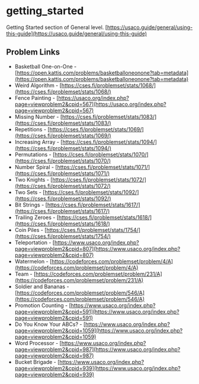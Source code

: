 # getting_started
Getting Started section of General level. [https://usaco.guide/general/using-this-guide](https://usaco.guide/general/using-this-guide)

## Problem Links
- Basketball One-on-One - [https://open.kattis.com/problems/basketballoneonone?tab=metadata](https://open.kattis.com/problems/basketballoneonone?tab=metadata)
- Weird Algorithm - [https://cses.fi/problemset/stats/1068/](https://cses.fi/problemset/stats/1068/)
- Fence Painting - [https://usaco.org/index.php?page=viewproblem2&cpid=567](https://usaco.org/index.php?page=viewproblem2&cpid=567)
- Missing Number - [https://cses.fi/problemset/stats/1083/](https://cses.fi/problemset/stats/1083/)
- Repetitions - [https://cses.fi/problemset/stats/1069/](https://cses.fi/problemset/stats/1069/)
- Increasing Array - [https://cses.fi/problemset/stats/1094/](https://cses.fi/problemset/stats/1094/)
- Permutations - [https://cses.fi/problemset/stats/1070/](https://cses.fi/problemset/stats/1070/)
- Number Spiral - [https://cses.fi/problemset/stats/1071/](https://cses.fi/problemset/stats/1071/)
- Two Knights - [https://cses.fi/problemset/stats/1072/](https://cses.fi/problemset/stats/1072/)
- Two Sets - [https://cses.fi/problemset/stats/1092/](https://cses.fi/problemset/stats/1092/)
- Bit Strings - [https://cses.fi/problemset/stats/1617/](https://cses.fi/problemset/stats/1617/)
- Trailing Zeroes - [https://cses.fi/problemset/stats/1618/](https://cses.fi/problemset/stats/1618/)
- Coin Piles - [https://cses.fi/problemset/stats/1754/](https://cses.fi/problemset/stats/1754/)
- Teleportation - [https://www.usaco.org/index.php?page=viewproblem2&cpid=807](https://www.usaco.org/index.php?page=viewproblem2&cpid=807)
- Watermelon - [https://codeforces.com/problemset/problem/4/A](https://codeforces.com/problemset/problem/4/A)
- Team - [https://codeforces.com/problemset/problem/231/A](https://codeforces.com/problemset/problem/231/A)
- Soldier and Bananas - [https://codeforces.com/problemset/problem/546/A](https://codeforces.com/problemset/problem/546/A)
- Promotion Counting - [https://www.usaco.org/index.php?page=viewproblem2&cpid=591](https://www.usaco.org/index.php?page=viewproblem2&cpid=591)
- Do You Know Your ABCs? - [https://www.usaco.org/index.php?page=viewproblem2&cpid=1059](https://www.usaco.org/index.php?page=viewproblem2&cpid=1059)
- Word Processor - [https://www.usaco.org/index.php?page=viewproblem2&cpid=987](https://www.usaco.org/index.php?page=viewproblem2&cpid=987)
- Bucket Brigade - [https://www.usaco.org/index.php?page=viewproblem2&cpid=939](https://www.usaco.org/index.php?page=viewproblem2&cpid=939)